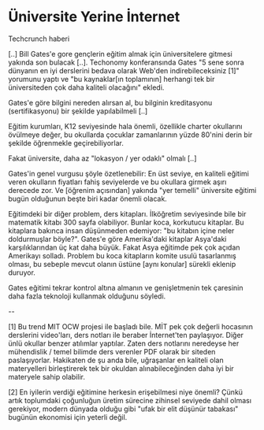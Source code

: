 # Üniversite Yerine İnternet

Techcrunch haberi

[..] Bill Gates'e gore gençlerin eğitim almak için üniversitelere gitmesi yakında son bulacak [..]. Techonomy konferansında Gates "5 sene sonra dünyanın en iyi derslerini bedava olarak Web'den indirebileceksiniz [1]" yorumunu yaptı ve "bu kaynaklar[ın toplamının] herhangi tek bir üniversiteden çok daha kaliteli olacağını" ekledi.

Gates'e göre bilgini nereden alırsan al, bu bilginin kreditasyonu (sertifikasyonu) bir şekilde yapılabilmeli [..]

Eğitim kurumları, K12 seviyesinde hala önemli, özellikle charter okullarını övülmeye değer, bu okullarda çocuklar zamanlarının yüzde 80'nini derin bir şekilde öğrenmekle geçirebiliyorlar.

Fakat üniversite, daha az "lokasyon / yer odaklı" olmalı [..]

Gates'in genel vurgusu şöyle özetlenebilir: En üst seviye, en kaliteli eğitimi veren okulların fiyatları fahiş seviyelerde ve bu okullara girmek aşırı derecede zor. Ve [öğrenim açısından] yakında "yer temelli" üniversite eğitimi bugün olduğunun beşte biri kadar önemli olacak.

Eğitimdeki bir diğer problem, ders kitapları. İlköğretim seviyesinde bile bir matematik kitabı 300 sayfa olabiliyor. Bunlar koca, korkutucu kitaplar. Bu kitaplara bakınca insan düşünmeden edemiyor: "bu kitabın içine neler doldurmuşlar böyle?". Gates'e göre Amerika'daki kitaplar Asya'daki karşılıklarından üç kat daha büyük. Fakat Asya eğitimde pek çok açıdan Amerikayı solladı. Problem bu koca kitapların komite usulü tasarlanmış olması, bu sebeple mevcut olanın üstüne [aynı konular] sürekli eklenip duruyor.

Gates eğitimi tekrar kontrol altına almanın ve genişletmenin tek çaresinin daha fazla teknoloji kullanmak olduğunu söyledi.

--

[1] Bu trend MIT OCW projesi ile başladı bile. MİT pek çok değerli hocasının derslerini video'ları, ders notları ile beraber İnternet'ten paylaşıyor. Diğer ünlü okullar benzer atılımlar yaptılar. Zaten ders notlarını neredeyse her mühendislik / temel bilimde ders verenler PDF olarak bir siteden paslaşıyorlar. Hakikaten de şu anda bile, uğraşanlar en kaliteli olan materyelleri birleştirerek tek bir okuldan alınabileceğinden daha iyi bir materyele sahip olabilir.

[2] En iyilerin verdiği eğitimine herkesin erişebilmesi niye önemli? Çünkü artık toplumdaki çoğunluğun üretim sürecine zihinsel seviyede dahil olması gerekiyor, modern dünyada olduğu gibi "ufak bir elit düşünür tabakası" bugünün ekonomisi için yeterli değil.
